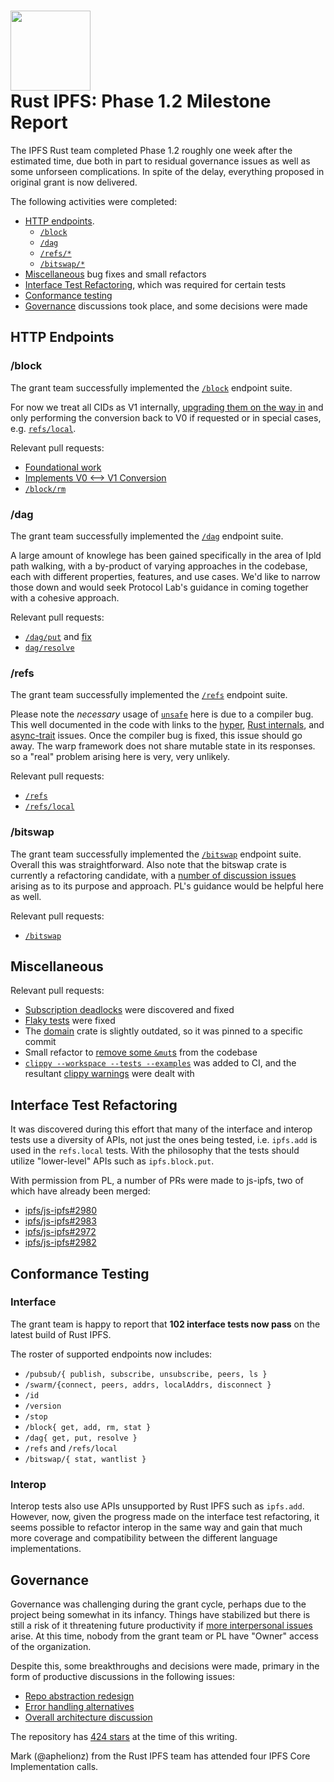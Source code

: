 <h1>
  <img src="https://ipfs.io/ipfs/QmRcFsCvTgGrB52UGpp9P2bSDmnYNTAATdRf4NBj8SKf77/rust-ipfs-logo-256w.png" width="128" /><br />
  Rust IPFS: Phase 1.2 Milestone Report
</h1>

The IPFS Rust team completed Phase 1.2 roughly one week after the estimated time, due both in part to residual governance issues as well as some unforseen complications. In spite of the delay, everything proposed in original grant is now delivered.

The following activities were completed:

- [HTTP endpoints](#http-endpoints).
    - [`/block`](#block)
    - [`/dag`](#dag)
    - [`/refs/*`](#refs)
    - [`/bitswap/*`](#bitswap)
- [Miscellaneous](#miscellaneous) bug fixes and small refactors
- [Interface Test Refactoring](#interface-test-refactoring), which was required for certain tests
- [Conformance testing](#conformance-testing)
- [Governance](#governance) discussions took place, and some decisions were made

## HTTP Endpoints

### /block

The grant team successfully implemented the [`/block`](https://github.com/ipfs-rust/rust-ipfs/issues/90) endpoint suite.

For now we treat all CIDs as V1 internally, [upgrading them on the way in](https://github.com/ipfs-rust/rust-ipfs/blob/master/src/repo/mod.rs#L119) and only performing the conversion back to V0 if requested or in special cases, e.g. [`refs/local`](https://github.com/ipfs-rust/rust-ipfs/pull/160).

Relevant pull requests:
- [Foundational work](https://github.com/ipfs-rust/rust-ipfs/pull/137)
- [Implements V0 <--> V1 Conversion](https://github.com/ipfs-rust/rust-ipfs/pull/158)
- [`/block/rm`](https://github.com/ipfs-rust/rust-ipfs/pull/153)

### /dag

The grant team successfully implemented the [`/dag`](https://github.com/ipfs-rust/rust-ipfs/issues/91) endpoint suite.

A large amount of knowlege has been gained specifically in the area of Ipld path walking, with a by-product of varying approaches in the codebase, each with different properties, features, and use cases. We'd like to narrow those down and would seek Protocol Lab's guidance in coming together with a cohesive approach.

Relevant pull requests:
- [`/dag/put`](https://github.com/ipfs-rust/rust-ipfs/pull/137) and [fix](https://github.com/ipfs-rust/rust-ipfs/pull/157)
- [`dag/resolve`](https://github.com/ipfs-rust/rust-ipfs/pull/158)

### /refs

The grant team successfully implemented the [`/refs`](https://github.com/ipfs-rust/rust-ipfs/issues/92) endpoint suite. 

Please note the _necessary_ usage of [`unsafe`](https://github.com/ipfs-rust/rust-ipfs/blob/master/http/src/v0/support/unshared.rs#L36) here is due to a compiler bug. This well documented in the code with links to the [hyper](https://github.com/hyperium/hyper/issues/2159), [Rust internals](https://internals.rust-lang.org/t/what-shall-sync-mean-across-an-await/12020), and [async-trait](https://github.com/dtolnay/async-trait/issues/77) issues. Once the compiler bug is fixed, this issue should go away. The warp framework does not share mutable state in its responses. so a "real" problem arising here is very, very unlikely.

Relevant pull requests:
- [`/refs`](https://github.com/ipfs-rust/rust-ipfs/pull/147)
- [`/refs/local`](https://github.com/ipfs-rust/rust-ipfs/pull/150)

### /bitswap

The grant team successfully implemented the [`/bitswap`](https://github.com/ipfs-rust/rust-ipfs/issues/93) endpoint suite. Overall this was straightforward. Also note that the bitswap crate is currently a refactoring candidate, with a [number of discussion issues](https://github.com/ipfs-rust/rust-ipfs/issues?q=is%3Aopen+is%3Aissue+label%3Abitswap+label%3Arefactoring) arising as to its purpose and approach. PL's guidance would be helpful here as well.

Relevant pull requests:
- [`/bitswap`](https://github.com/ipfs-rust/rust-ipfs/pull/131)

## Miscellaneous

Relevant pull requests:
- [Subscription deadlocks](https://github.com/ipfs-rust/rust-ipfs/pull/130) were discovered and fixed
- [Flaky tests](https://github.com/ipfs-rust/rust-ipfs/pull/133) were fixed
- The [domain](https://github.com/ipfs-rust/rust-ipfs/pull/151) crate is slightly outdated, so it was pinned to a specific commit
- Small refactor to [remove some `&mut`s](https://github.com/ipfs-rust/rust-ipfs/pull/155) from the codebase
- [`clippy --workspace --tests --examples`](https://github.com/ipfs-rust/rust-ipfs/pull/156) was added to CI, and the resultant [clippy warnings](https://github.com/ipfs-rust/rust-ipfs/pull/159) were dealt with

## Interface Test Refactoring

It was discovered during this effort that many of the interface and interop tests use a diversity of APIs, not just the ones being tested, i.e. `ipfs.add` is used in the `refs.local` tests. With the philosophy that the tests should utilize "lower-level" APIs such as `ipfs.block.put`.

With permission from PL, a number of PRs were made to js-ipfs, two of which have already been merged:
- [ipfs/js-ipfs#2980](https://github.com/ipfs/js-ipfs/pull/2980)
- [ipfs/js-ipfs#2983](https://github.com/ipfs/js-ipfs/pull/2983)
- [ipfs/js-ipfs#2972](https://github.com/ipfs/js-ipfs/pull/2972)
- [ipfs/js-ipfs#2982](https://github.com/ipfs/js-ipfs/pull/2982)

## Conformance Testing

### Interface

The grant team is happy to report that **102 interface tests now pass** on the latest build of Rust IPFS.

The roster of supported endpoints now includes:

* `/pubsub/{ publish, subscribe, unsubscribe, peers, ls }`
* `/swarm/{connect, peers, addrs, localAddrs, disconnect }`
* `/id`
* `/version`
* `/stop`
* `/block{ get, add, rm, stat }`
* `/dag{ get, put, resolve }`
* `/refs` and `/refs/local`
* `/bitswap/{ stat, wantlist }`

### Interop

Interop tests also use APIs unsupported by Rust IPFS such as `ipfs.add`. However, now, given the progress made on the interface test refactoring, it seems possible to refactor interop in the same way and gain that much more coverage and compatibility between the different language implementations.

## Governance

Governance was challenging during the grant cycle, perhaps due to the project being somewhat in its infancy. Things have stabilized but there is still a risk of it threatening future productivity if [more interpersonal issues](https://github.com/ipfs-rust/rust-ipfs/issues/129) arise. At this time, nobody from the grant team or PL have "Owner" access of the organization.

Despite this, some breakthroughs and decisions were made, primary in the form of productive discussions in the following issues:
- [Repo abstraction redesign](https://github.com/ipfs-rust/rust-ipfs/issues/142)
- [Error handling alternatives](https://github.com/ipfs-rust/rust-ipfs/issues/144)
- [Overall architecture discussion](https://github.com/ipfs-rust/rust-ipfs/issues/136)

The repository has [424 stars](https://github.com/ipfs-rust/rust-ipfs/stargazers) at the time of this writing.

Mark (@aphelionz) from the Rust IPFS team has attended four IPFS Core Implementation calls.
